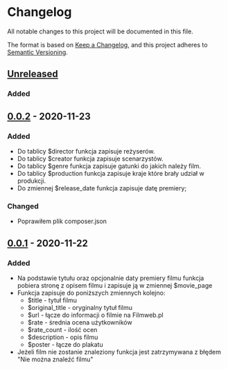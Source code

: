 # Changelog
All notable changes to this project will be documented in this file.

The format is based on [Keep a Changelog](https://keepachangelog.com/en/1.0.0/),
and this project adheres to [Semantic Versioning](https://semver.org/spec/v2.0.0.html).

## [Unreleased]
### Added

## [0.0.2] - 2020-11-23
### Added
- Do tablicy $director funkcja zapisuje reżyserów.
- Do tablicy $creator funkcja zapisuje scenarzystów.
- Do tablicy $genre funkcja zapisuje gatunki do jakich należy film.
- Do tablicy $production funkcja zapisuje kraje które brały udział w produkcji.
- Do zmiennej $release_date funkcja zapisuje datę premiery;
### Changed
- Poprawiłem plik composer.json

## [0.0.1] - 2020-11-22
### Added
- Na podstawie tytułu oraz opcjonalnie daty premiery filmu funkcja pobiera stronę z opisem filmu i zapisuje ją w zmiennej $movie_page
- Funkcja zapisuje do poniższych zmiennych kolejno:
    - $title - tytuł filmu
    - $original_title - oryginalny tytuł filmu
    - $url - łącze do informacji o filmie na Filmweb.pl
    - $rate - średnia ocena użytkowników
    - $rate_count - ilość ocen
    - $description - opis filmu
    - $poster - łącze do plakatu
- Jeżeli film nie zostanie znaleziony funkcja jest zatrzymywana z błędem "Nie można znaleźć filmu"

[Unreleased]: https://github.com/stanik120/filmweb-scraping/compare/v0.0.2...HEAD
[0.0.2]: https://github.com/stanik120/filmweb-scraping/compare/v0.0.1...v0.0.2
[0.0.1]: https://github.com/stanik120/filmweb-scraping/releases/tag/v0.0.1
